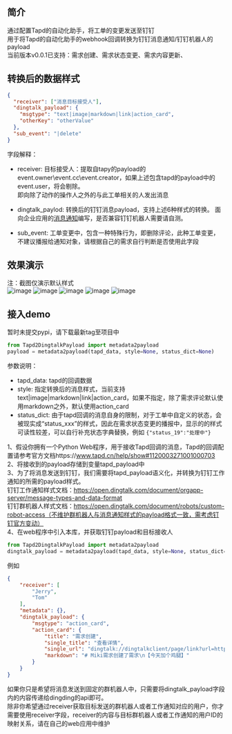 ## 简介  
通过配置Tapd的自动化助手，将工单的变更发送至钉钉  
用于将Tapd的自动化助手的webhook回调转换为钉钉消息通知/钉钉机器人的payload  
当前版本v0.0.1已支持：需求创建、需求状态变更、需求内容更新、

## 转换后的数据样式  
```json
{
  "receiver": ["消息目标接受人"],
  "dingtalk_payload": {
    "msgtype": "text|image|markdown|link|action_card",
    "otherKey": "otherValue"
  },
  "sub_event": "|delete"
}
```
字段解释：  
- receiver: 目标接受人：提取自tapy的payload的event.owner\event.cc\event.creator，如果上述包含tapd的payload中的event.user，将会剔除。   
即向除了动作的操作人之外的与此工单相关的人发出消息  

- dingtalk_paylod: 转换后的钉钉消息payload，支持上述6种样式的转换。
面向企业应用的[消息通知](https://open.dingtalk.com/document/orgapp-server/message-types-and-data-format)编写，是否兼容钉钉机器人需要请自测。 

- sub_event: 工单变更中，包含一种特殊行为，即删除评论，此种工单变更，不建议播报给通知对象，请根据自己的需求自行判断是否使用此字段



## 效果演示
注：截图仅演示默认样式  
![image](https://user-images.githubusercontent.com/41095303/178666581-53cca58c-1572-40c6-964b-ebb579adbf41.png)
![image](https://user-images.githubusercontent.com/41095303/178666604-c57f7700-1015-4e65-aa5e-f7edf03265f1.png)
![image](https://user-images.githubusercontent.com/41095303/178666621-bd016239-b0ae-45b8-838e-9e02dcfb1707.png)
![image](https://user-images.githubusercontent.com/41095303/178666632-7d479b57-905d-401e-9402-043746e88ce6.png)
![image](https://user-images.githubusercontent.com/41095303/178666653-aaba7ce3-72e9-451e-8d95-a332ec501767.png)



## 接入demo
暂时未提交pypi，请下载最新tag至项目中 
```python
from Tapd2DingtalkPayload import metadata2payload
payload = metadata2payload(tapd_data, style=None, status_dict=None)
```
参数说明： 
- tapd_data: tapd的回调数据
- style: 指定转换后的消息样式，当前支持text|image|markdown|link|action_card，如果不指定，除了需求评论默认使用markdown之外，默认使用action_card 
- status_dict: 由于tapd回调的消息自身的限制，对于工单中自定义的状态，会被现实成“status_xxx”的样式，因此在需求状态变更的播报中，显示的的样式可读性较差，可以自行补充状态字典替换，例如
```{"status_19":"处理中"}```

1、假设你拥有一个Python Web程序，用于接收Tapd回调的消息，Tapd的回调配置请参考官方文档https://www.tapd.cn/help/show#1120003271001000703  
2、将接收到的payload存储到变量tapd_payload中  
3、为了将消息发送到钉钉，我们需要将tapd_payload语义化，并转换为钉钉工作通知的所需的payload样式。  
钉钉工作通知样式文档：https://open.dingtalk.com/document/orgapp-server/message-types-and-data-format  
钉钉群机器人样式文档：https://open.dingtalk.com/document/robots/custom-robot-access（不维护群机器人与消息通知样式的payload格式一致，需考虑钉钉官方变动）  
4、在web程序中引入本库，并获取钉钉payload和目标接收人
```python
from Tapd2DingtalkPayload import metadata2payload
dingtalk_payload = metadata2payload(tapd_data, style=None, status_dict=None)
```
例如  
```json
{
    "receiver": [
        "Jerry",
        "Tom"
    ],
    "metadata": {},
    "dingtalk_payload": {
        "msgtype": "action_card",
        "action_card": {
            "title": "需求创建",
            "single_title": "查看详情",
            "single_url": "dingtalk://dingtalkclient/page/link?url=https%3A%2F%2Fwww.tapd.cn%2Fxxxx&pc_slide=false&rp=3296",
            "markdown": "# Miki需求创建了需求\n【今天加个鸡腿】"
        }
    }
}
```
如果你只是希望将消息发送到固定的群机器人中，只需要将dingtalk_payload字段内的内容传递给dingding的api即可。  
除非你希望通过receiver获取目标发送的群机器人或者工作通知对应的用户，你才需要使用receiver字段，receiver的内容与目标群机器人或者工作通知的用户ID的映射关系，请在自己的web应用中维护



